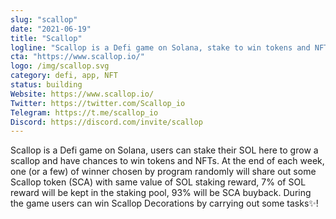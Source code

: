 ```yaml
---
slug: "scallop"
date: "2021-06-19"
title: "Scallop"
logline: "Scallop is a Defi game on Solana, stake to win tokens and NFTs✨!"
cta: "https://www.scallop.io/"
logo: /img/scallop.svg
category: defi, app, NFT
status: building
Website: https://www.scallop.io/
Twitter: https://twitter.com/Scallop_io
Telegram: https://t.me/scallop_io
Discord: https://discord.com/invite/scallop
---
```


Scallop is a Defi game on Solana, users can stake their SOL here to grow a scallop and have chances to win tokens and NFTs. At the end of each week, one (or a few) of winner chosen by program randomly will share out some Scallop token (SCA) with same value of SOL staking reward, 7% of SOL reward will be kept in the staking pool, 93% will be SCA buyback. During the game users can win Scallop Decorations by carrying out some tasks✨!
